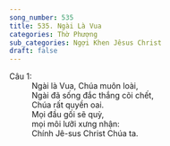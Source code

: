 ```yaml
---
song_number: 535
title: 535. Ngài Là Vua
categories: Thờ Phượng
sub_categories: Ngợi Khen Jêsus Christ
draft: false
---
```

<dl><dt>Câu 1:</dt><dd data-verse="1">Ngài là Vua, Chúa muôn loài, <br/>Ngài đã sống đắc thắng cõi chết, <br/>Chúa rất quyền oai. <br/>Mọi đầu gối sẽ quỳ, <br/>mọi môi lưỡi xưng nhận: <br/>Chính Jê-sus Christ Chúa ta. </dd></dl>